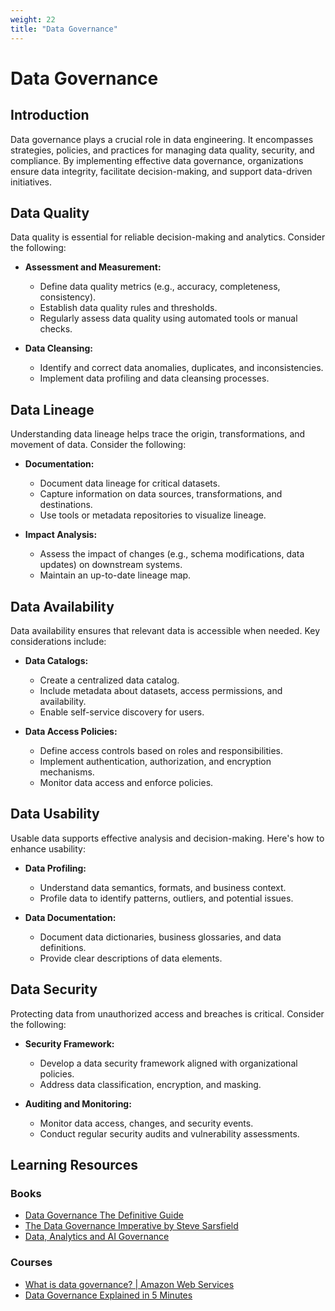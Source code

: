 ```yaml
---
weight: 22
title: "Data Governance"
---
```


# Data Governance

## Introduction

Data governance plays a crucial role in data engineering. It encompasses strategies, policies, and practices for managing data quality, security, and compliance. By implementing effective data governance, organizations ensure data integrity, facilitate decision-making, and support data-driven initiatives.

## Data Quality

Data quality is essential for reliable decision-making and analytics. Consider the following:

- **Assessment and Measurement:**
  - Define data quality metrics (e.g., accuracy, completeness, consistency).
  - Establish data quality rules and thresholds.
  - Regularly assess data quality using automated tools or manual checks.

- **Data Cleansing:**
  - Identify and correct data anomalies, duplicates, and inconsistencies.
  - Implement data profiling and data cleansing processes.

## Data Lineage

Understanding data lineage helps trace the origin, transformations, and movement of data. Consider the following:

- **Documentation:**
  - Document data lineage for critical datasets.
  - Capture information on data sources, transformations, and destinations.
  - Use tools or metadata repositories to visualize lineage.

- **Impact Analysis:**
  - Assess the impact of changes (e.g., schema modifications, data updates) on downstream systems.
  - Maintain an up-to-date lineage map.

## Data Availability

Data availability ensures that relevant data is accessible when needed. Key considerations include:

- **Data Catalogs:**
  - Create a centralized data catalog.
  - Include metadata about datasets, access permissions, and availability.
  - Enable self-service discovery for users.

- **Data Access Policies:**
  - Define access controls based on roles and responsibilities.
  - Implement authentication, authorization, and encryption mechanisms.
  - Monitor data access and enforce policies.

## Data Usability

Usable data supports effective analysis and decision-making. Here's how to enhance usability:

- **Data Profiling:**
  - Understand data semantics, formats, and business context.
  - Profile data to identify patterns, outliers, and potential issues.

- **Data Documentation:**
  - Document data dictionaries, business glossaries, and data definitions.
  - Provide clear descriptions of data elements.

## Data Security

Protecting data from unauthorized access and breaches is critical. Consider the following:

- **Security Framework:**
  - Develop a data security framework aligned with organizational policies.
  - Address data classification, encryption, and masking.

- **Auditing and Monitoring:**
  - Monitor data access, changes, and security events.
  - Conduct regular security audits and vulnerability assessments.

## Learning Resources

### Books

- [Data Governance The Definitive Guide](https://www.oreilly.com/library/view/data-governance-the/9781492063483/https://www.oreilly.com/library/view/data-governance-the/9781492063483/)
- [The Data Governance Imperative by Steve Sarsfield](https://www.amazon.com/Data-Governance-Imperative-Steve-Sarsfield/dp/1849280126)
- [Data, Analytics and AI Governance](https://www.databricks.com/resources/ebook/data-analytics-and-ai-governance)

### Courses

- [What is data governance? | Amazon Web Services](https://www.youtube.com/watch?v=kiYPjNj9AmU)
- [Data Governance Explained in 5 Minutes](https://www.youtube.com/watch?v=uPsUjKLHLAg)
